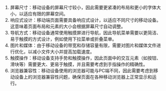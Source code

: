 1. 屏幕尺寸：移动设备的屏幕尺寸较小，因此需要更紧凑的布局和更小的字体大小，以适应有限的屏幕空间。
2. 响应式设计：移动端页面需要具备响应式设计，以适应不同尺寸的移动设备。这意味着页面布局和元素的大小会根据屏幕尺寸自动调整。
3. 导航方式：移动设备通常使用触摸屏进行导航，因此导航菜单需要以更简洁、易于触摸的方式设计，例如使用下拉菜单或折叠菜单。
4. 图片和媒体：由于移动设备的带宽和存储容量有限，需要对图片和媒体文件进行优化，以减小文件大小并提高加载速度。
5. 触摸操作：移动设备支持手势和触摸操作，因此页面中的交互元素（如按钮、滑块等）需要更大、更易于触摸，并且需要考虑到手指操作的精确性。
6. 浏览器兼容性：移动设备使用的浏览器可能与PC端不同，因此需要考虑到移动设备上的浏览器兼容性问题，确保页面在各种移动浏览器上正常显示和运行。